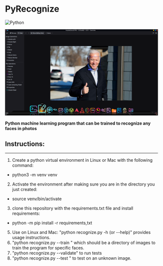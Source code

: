# PyRecognize

![Python](https://img.shields.io/badge/python-3670A0?style=for-the-badge&logo=python&logoColor=ffdd54) 

![Screenshot](https://github.com/Francesco601/PyRecognize/blob/main/Screenshot_20230528_055729-1.png)


**Python machine learning program that can be trained to recognize any  faces in photos** 

## Instructions:
---
1) Create a python virtual environment in Linux or Mac with the following command:
  - python3 -m venv venv
  
2) Activate the environment after making sure you are in the directory you just created:
  - source  venv/bin/activate
3) clone this repository with the requirements.txt file and install requirements:
  - python -m pip install -r requirements,txt
5) Use on Linux and Mac: "python recognize.py -h (or --help)" provides usage instructions.
6) "python recognize.py --train <path to images>"  which should be  a directory of images to train the program for specific faces.
7) "python recognize.py --validate"  to run tests 
8) "python recognize.py --test <path to image>" to test on an unknown image.
  
  
